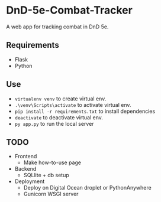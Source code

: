 # DnD-5e-Combat-Tracker

A web app for tracking combat in DnD 5e.

## Requirements
- Flask
- Python

## Use
- ```virtualenv venv``` to create virtual env.
- ```.\venv\Scripts\activate``` to activate virtual env.
- ```pip install -r requirements.txt``` to install dependencies
- ```deactivate``` to deactivate virtual env.
- ```py app.py``` to run the local server

## TODO

- Frontend
    - Make how-to-use page
- Backend
    - SQLlite + db setup
- Deployment
    - Deploy on Digital Ocean droplet or PythonAnywhere
    - Gunicorn WSGI server
